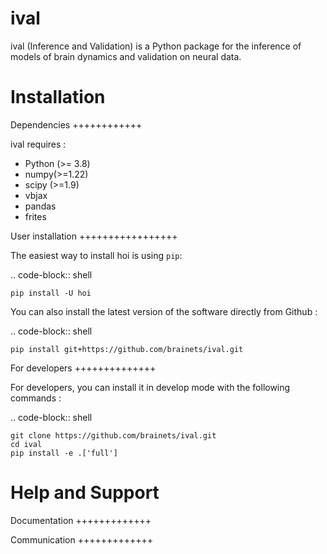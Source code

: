 ival
===========

ival (Inference and Validation) is a Python package for the inference of models of brain dynamics and validation on neural data.

Installation
============

Dependencies
++++++++++++

ival requires :

- Python (>= 3.8)
- numpy(>=1.22)
- scipy (>=1.9)
- vbjax
- pandas
- frites

User installation
+++++++++++++++++

The easiest way to install hoi is using ``pip``:

.. code-block:: shell

    pip install -U hoi

You can also install the latest version of the software directly from Github :

.. code-block:: shell

    pip install git+https://github.com/brainets/ival.git


For developers
++++++++++++++

For developers, you can install it in develop mode with the following commands :

.. code-block:: shell

    git clone https://github.com/brainets/ival.git
    cd ival
    pip install -e .['full']


Help and Support
================

Documentation
+++++++++++++


Communication
+++++++++++++

